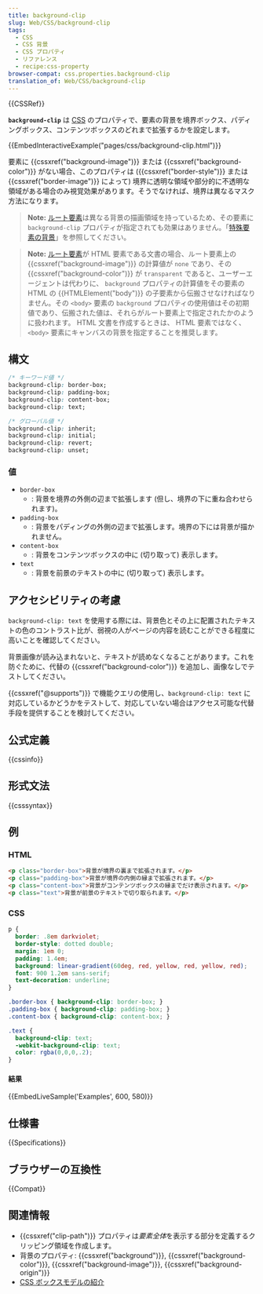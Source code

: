 ```yaml
---
title: background-clip
slug: Web/CSS/background-clip
tags:
  - CSS
  - CSS 背景
  - CSS プロパティ
  - リファレンス
  - recipe:css-property
browser-compat: css.properties.background-clip
translation_of: Web/CSS/background-clip
---
```

{{CSSRef}}

**`background-clip`** は [CSS](/ja/docs/Web/CSS) のプロパティで、要素の背景を境界ボックス、パディングボックス、コンテンツボックスのどれまで拡張するかを設定します。

{{EmbedInteractiveExample("pages/css/background-clip.html")}}

要素に {{cssxref("background-image")}} または {{cssxref("background-color")}} がない場合、このプロパティは ({{cssxref("border-style")}} または {{cssxref("border-image")}} によって) 境界に透明な領域や部分的に不透明な領域がある場合のみ視覚効果があります。そうでなければ、境界は異なるマスク方法になります。

> **Note:** [ルート要素](/ja/docs/Web/HTML/Element/html)は異なる背景の描画領域を持っているため、その要素に `background-clip` プロパティが指定されても効果はありません。「[特殊要素の背景](https://drafts.csswg.org/css-backgrounds-3/#special-backgrounds)」を参照してください。

> **Note:** [ルート要素](/ja/docs/Web/HTML/Element/html)が HTML 要素である文書の場合、ルート要素上の {{cssxref("background-image")}} の計算値が `none` であり、その {{cssxref("background-color")}} が `transparent` であると、ユーザーエージェントは代わりに、 `background` プロパティの計算値をその要素の HTML の {{HTMLElement("body")}} の子要素から伝搬させなければなりません。その `<body>` 要素の `background` プロパティの使用値はその初期値であり、伝搬された値は、それらがルート要素上で指定されたかのように扱われます。 HTML 文書を作成するときは、 HTML 要素ではなく、 `<body>` 要素にキャンバスの背景を指定することを推奨します。

## 構文

```css
/* キーワード値 */
background-clip: border-box;
background-clip: padding-box;
background-clip: content-box;
background-clip: text;

/* グローバル値 */
background-clip: inherit;
background-clip: initial;
background-clip: revert;
background-clip: unset;
```

### 値

- `border-box`
  - : 背景を境界の外側の辺まで拡張します (但し、境界の下に重ね合わせられます)。
- `padding-box`
  - : 背景をパディングの外側の辺まで拡張します。境界の下には背景が描かれません。
- `content-box`
  - : 背景をコンテンツボックスの中に (切り取って) 表示します。
- `text`
  - : 背景を前景のテキストの中に (切り取って) 表示します。

## アクセシビリティの考慮

`background-clip: text` を使用する際には、背景色とその上に配置されたテキストの色のコントラスト比が、弱視の人がページの内容を読むことができる程度に高いことを確認してください。

背景画像が読み込まれないと、テキストが読めなくなることがあります。これを防ぐために、代替の {{cssxref("background-color")}} を追加し、画像なしでテストしてください。

{{cssxref("@supports")}} で機能クエリの使用し、`background-clip: text` に対応しているかどうかをテストして、対応していない場合はアクセス可能な代替手段を提供することを検討してください。

## 公式定義

{{cssinfo}}

## 形式文法

{{csssyntax}}

<h2 id="Examples">例</h2>

### HTML

```html
<p class="border-box">背景が境界の裏まで拡張されます。</p>
<p class="padding-box">背景が境界の内側の縁まで拡張されます。</p>
<p class="content-box">背景がコンテンツボックスの縁までだけ表示されます。</p>
<p class="text">背景が前景のテキストで切り取られます。</p>
```

### CSS

```css
p {
  border: .8em darkviolet;
  border-style: dotted double;
  margin: 1em 0;
  padding: 1.4em;
  background: linear-gradient(60deg, red, yellow, red, yellow, red);
  font: 900 1.2em sans-serif;
  text-decoration: underline;
}

.border-box { background-clip: border-box; }
.padding-box { background-clip: padding-box; }
.content-box { background-clip: content-box; }

.text {
  background-clip: text;
  -webkit-background-clip: text;
  color: rgba(0,0,0,.2);
}
```

#### 結果

{{EmbedLiveSample('Examples', 600, 580)}}

## 仕様書

{{Specifications}}

## ブラウザーの互換性

{{Compat}}

## 関連情報

- {{cssxref("clip-path")}} プロパティは*要素全体*を表示する部分を定義するクリッピング領域を作成します。
- 背景のプロパティ: {{cssxref("background")}}, {{cssxref("background-color")}}, {{cssxref("background-image")}}, {{cssxref("background-origin")}}
- [CSS ボックスモデルの紹介](/ja/docs/Web/CSS/CSS_Box_Model/Introduction_to_the_CSS_box_model)
